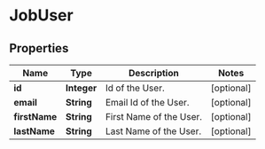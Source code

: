 

# JobUser


## Properties

| Name | Type | Description | Notes |
|------------ | ------------- | ------------- | -------------|
|**id** | **Integer** | Id of the User. |  [optional] |
|**email** | **String** | Email Id of the User. |  [optional] |
|**firstName** | **String** | First Name of the User. |  [optional] |
|**lastName** | **String** | Last Name of the User. |  [optional] |



